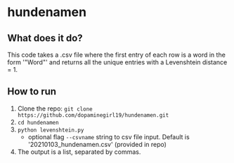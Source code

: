 # hundenamen
 
## What does it do? ##
This code takes a .csv file where the first entry of each row is a word in the form '"Word"' and returns all the unique entries with a Levenshtein distance = 1.

## How to run ##
1. Clone the repo: ```git clone https://github.com/dopaminegirl19/hundenamen.git``` 
1. ```cd hundenamen```
1. ```python levenshtein.py```
   - optional flag ```--csvname``` string to csv file input. Default is '20210103_hundenamen.csv' (provided in repo)
1. The output is a list, separated by commas.
